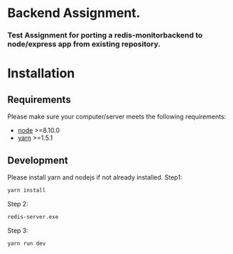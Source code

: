 # Backend Assignment.

### Test Assignment for porting a redis-monitorbackend to node/express app from existing repository.

# Installation

## Requirements

Please make sure your computer/server meets the following requirements:

- [node](https://nodejs.org/en/download/) >=8.10.0
- [yarn](https://classic.yarnpkg.com/en/docs/install) >=1.5.1

## Development

Please install yarn and nodejs if not already installed.
Step1:

```sh
yarn install
```

Step 2:

```sh
redis-server.exe
```

Step 3:

```sh
yarn run dev
```
